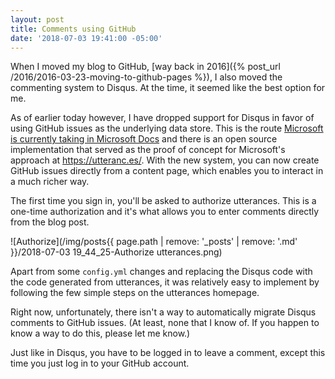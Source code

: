 ```yaml
---
layout: post
title: Comments using GitHub
date: '2018-07-03 19:41:00 -05:00'
---
```


When I moved my blog to GitHub, [way back in 2016]({% post_url /2016/2016-03-23-moving-to-github-pages %}), I also moved the commenting system to Disqus. At the time, it seemed like the best option for me.

As of earlier today however, I have dropped support for Disqus in favor of using GitHub issues as the underlying data store. This is the route [Microsoft is currently taking in Microsoft Docs](https://docs.microsoft.com/en-us/teamblog/a-new-feedback-system-is-coming-to-docs) and there is an open source implementation that served as the proof of concept for Microsoft's approach at https://utteranc.es/. With the new system, you can now create GitHub issues directly from a content page, which enables you to interact in a much richer way. 

The first time you sign in, you'll be asked to authorize utterances. This is a one-time authorization and it's what allows you to enter comments directly from the blog post.

![Authorize](/img/posts{{ page.path | remove: '_posts' | remove: '.md' }}/2018-07-03 19_44_25-Authorize utterances.png) 

Apart from some `config.yml` changes and replacing the Disqus code with the code generated from utterances, it was relatively easy to implement by following the few simple steps on the utterances homepage. 

Right now, unfortunately, there isn't a way to automatically migrate Disqus comments to GitHub issues. (At least, none that I know of. If you happen to know a way to do this, please let me know.)

Just like in Disqus, you have to be logged in to leave a comment, except this time you just log in to your GitHub account.
